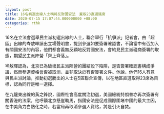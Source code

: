 ```yaml
---
layout: post
title: 16名初選出線人士稱將反對國安法　冀取23直選議席
date: 2020-07-15 17:07:44.000000000 +08:00
categories: rthk
---
```


16名在立法會選舉民主派初選出線的人士，聯合舉行「抗爭派」記者會，由「超區」出線的岑敖暉讀出立場聲明書，提到參選如要簽署確認書，不論當中有否加入有關國安法的內容，他們都會義無反顧地反對國安法，會約見民主派磋商簽署的取態，期望民主派陣營「齊上齊落」。

岑敖暉認為，北京已為破壞民主派陣營的團結設下陷阱，是否簽署確認書構成爭議，然而參選資格會否被取消，並非取決於有否簽署文件。他說，他們16人有意與民主派討論，推動初選勝出的人士在5區聯合宣傳，以在地區直選取得23席為目標，認為同行是唯一選擇。

在九龍東出線的黃之鋒說，國際社會高度關注初選，美國總統特朗普亦再次簽署有關香港的法案，他呼籲北京懸崖勒馬，指國安法是促成國際圍堵中國的最大主因，在中美角力白熱化之時，若當局再取消參選人資格，將是引火自焚。
